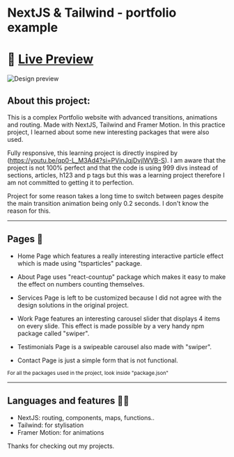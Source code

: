 # NextJS & Tailwind - portfolio example 

# 🔗 [Live Preview](https://main--eclectic-biscotti-7a14e6.netlify.app/)
![Design preview]()

## About this project: 

This is a complex Portfolio website with advanced transitions,  animations and routing. Made with NextJS, Tailwind and Framer Motion. In this practice project, I learned about some new interesting packages that were also used.

Fully responsive, this learning project is directly inspired by (https://youtu.be/qp0-L_M3Ad4?si=PVinJqjDvjIWVB-S). I am aware that the project is not 100% perfect and that the code is using 999 divs instead of sections, articles, h123 and p tags but this was a learning project therefore I am not committed to getting it to perfection.

Project for some reason takes a long time to switch between pages despite the main transition animation being only 0.2 seconds. I don't know the reason for this.

---

## Pages 📙

* Home Page which features a really interesting interactive particle effect which is made using "tsparticles" package.

* About Page uses "react-countup" package which makes it easy to make the effect on numbers counting themselves. 

* Services Page is left to be customized because I did not agree with the design solutions in the original project.

* Work Page features an interesting carousel slider that displays 4 items on every slide. This effect is made possible by a very handy npm package called "swiper".

* Testimonials Page is a swipeable carousel also made with "swiper".

* Contact Page is just a simple form that is not functional.

<sup> For all the packages used in the project, look inside "package.json"<sup>

---

## Languages and features 👨‍💻 

- NextJS: routing, components, maps, functions..
- Tailwind: for stylisation
- Framer Motion: for animations

Thanks for checking out my projects.


